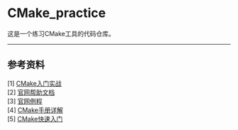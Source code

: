 # CMake_practice
这是一个练习CMake工具的代码仓库。

***
## 参考资料
[1] [CMake入门实战](https://www.hahack.com/codes/cmake/)  
[2] [官网帮助文档](https://cmake.org/cmake/help/cmake2.4docs.html)   
[3] [官网例程](https://cmake.org/cmake/help/latest/index.html#)   
[4] [CMake手册详解](https://www.cnblogs.com/lsgxeva/p/9454443.html)     
[5] [CMake快速入门](https://www.bilibili.com/video/BV15q4y1Z7EP?from=search&seid=10414528620027445496&spm_id_from=333.337.0.0)     
